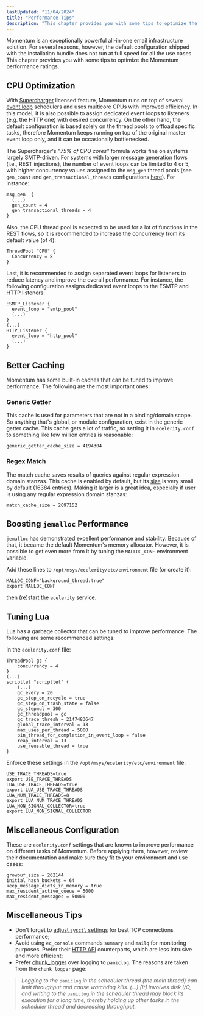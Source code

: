 ```yaml
---
lastUpdated: "11/04/2024"
title: "Performance Tips"
description: "This chapter provides you with some tips to optimize the Momentum performance ratings"
---
```


Momentum is an exceptionally powerful all-in-one email infrastructure solution. For several reasons, however, the default configuration shipped with the installation bundle does not run at full speed for all the use cases. This chapter provides you with some tips to optimize the Momentum performance ratings.

## <a name="conf.tips.cpu_optimized"></a> CPU Optimization

With [Supercharger](/momentum/4/licensed-features-supercharger) licensed feature, Momentum runs on top of several [event loop](/momentum/4/multi-event-loops) schedulers and uses multicore CPUs with improved efficiency. In this model, it is also possible to assign dedicated event loops to listeners (e.g. the HTTP one) with desired concurrency. On the other hand, the default configuration is based solely on the thread pools to offload specific tasks, therefore Momentum keeps running on top of the original master event loop only, and it can be occasionally bottlenecked.

The Supercharger's *"75% of CPU cores"* formula works fine on systems largely SMTP-driven. For systems with larger [message generation](/momentum/4/message-gen) flows (i.e., REST injections), the number of event loops can be limited to 4 or 5, with higher concurrency values assigned to the `msg_gen` thread pools (see `gen_count` and `gen_transactional_threads` configurations [here](/momentum/4/modules/msg-gen)). For instance:

```
msg_gen  {
  (...)
  gen_count = 4
  gen_transactional_threads = 4
}
```

Also, the CPU thread pool is expected to be used for a lot of functions in the REST flows, so it is recommended to increase the concurrency from its default value (of 4):

```
ThreadPool "CPU" {
  Concurrency = 8
}
```

Last, it is recommended to assign separated event loops for listeners to reduce latency and improve the overall performance. For instance, the following configuration assigns dedicated event loops to the ESMTP and HTTP listeners:

```
ESMTP_Listener {
  event_loop = "smtp_pool"
  (...)
}
(...)
HTTP_Listener {
  event_loop = "http_pool"
  (...)
}
```

## <a name="conf.tips.caches"></a> Better Caching

Momentum has some built-in caches that can be tuned to improve performance. The following are the most important ones:

### <a name="conf.tips.caches.getter"></a> Generic Getter

This cache is used for parameters that are not in a binding/domain scope.  So anything that's global, or module configuration, exist in the generic getter cache. This cache gets a lot of traffic, so setting it in `ecelerity.conf` to something like few million entries is reasonable:

```
generic_getter_cache_size = 4194304
```

### <a name="conf.tips.caches.match"></a> Regex Match

The match cache saves results of queries against regular expression domain stanzas. This cache is enabled by default, but its [size](/momentum/4/config/ref-match-cache-size) is very small by default (16384 entries). Making it larger is a great idea, especially if user is using any regular expression domain stanzas:

```
match_cache_size = 2097152
```

## <a name="conf.tips.jemalloc"></a> Boosting `jemalloc` Performance

`jemalloc` has demonstrated excellent performance and stability. Because of that, it became the default Momentum's memory allocator. However, it is possible to get even more from it by tuning the `MALLOC_CONF` environment variable.

Add these lines to `/opt/msys/ecelerity/etc/environment` file (or create it):

```
MALLOC_CONF="background_thread:true"
export MALLOC_CONF
```

then (re)start the `ecelerity` service.

## <a name="conf.tips.lua"></a> Tuning Lua

Lua has a garbage collector that can be tuned to improve performance. The following are some recommended settings:

In the `ecelerity.conf` file:

```
ThreadPool gc {
    concurrency = 4
}
(...)
scriptlet "scriptlet" {
    (...)
    gc_every = 20
    gc_step_on_recycle = true
    gc_step_on_trash_state = false
    gc_stepmul = 300
    gc_threadpool = gc
    gc_trace_thresh = 2147483647
    global_trace_interval = 13
    max_uses_per_thread = 5000
    pin_thread_for_completion_in_event_loop = false
    reap_interval = 13
    use_reusable_thread = true
}
```

Enforce these settings in the `/opt/msys/ecelerity/etc/environment` file:

```
USE_TRACE_THREADS=true
export USE_TRACE_THREADS
LUA_USE_TRACE_THREADS=true
export LUA_USE_TRACE_THREADS
LUA_NUM_TRACE_THREADS=8
export LUA_NUM_TRACE_THREADS
LUA_NON_SIGNAL_COLLECTOR=true
export LUA_NON_SIGNAL_COLLECTOR
```

## <a name="conf.tips.misc"></a> Miscellaneous Configuration

These are `ecelerity.conf` settings that are known to improve performance on different tasks of Momentum. Before applying them, however, review their documentation and make sure they fit to your environment and use cases:

```
growbuf_size = 262144
initial_hash_buckets = 64
keep_message_dicts_in_memory = true
max_resident_active_queue = 5000
max_resident_messages = 50000
```

## <a name="conf.tips.misc"></a> Miscellaneous Tips

- Don't forget to [adjust `sysctl` settings](/momentum/4/byb-sysctl-conf) for best TCP connections performance;
- Avoid using `ec_console` commands `summary` and `mailq` for monitoring purposes. Prefer their [HTTP API](/momentum/4/http-api-stats) counterparts, which are less intrusive and more efficient;
- Prefer [chunk_logger](/momentum/4/modules/chunk-logger) over logging to `paniclog`. The reasons are taken from the `chunk_logger` page:

> _Logging to the_ `paniclog` _in the scheduler thread (the main thread) can limit throughput and cause watchdog kills. (...) [It] involves disk I/O, and writing to the_ `paniclog` _in the scheduler thread may block its execution for a long time, thereby holding up other tasks in the scheduler thread and decreasing throughput._
